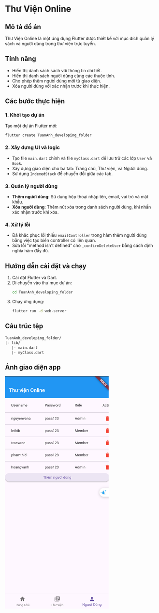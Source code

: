 # Thư Viện Online

## Mô tả đồ án
Thư Viện Online là một ứng dụng Flutter được thiết kế với mục đích quản lý sách và người dùng trong thư viện trực tuyến.  

## Tính năng
- Hiển thị danh sách sách với thông tin chi tiết.
- Hiển thị danh sách người dùng cùng các thuộc tính.
- Cho phép thêm người dùng mới từ giao diện.
- Xóa người dùng với xác nhận trước khi thực hiện.

## Các bước thực hiện
### 1. Khởi tạo dự án
Tạo một dự án Flutter mới:
```bash
flutter create TuanAnh_developing_folder
```

### 2. Xây dựng UI và logic

- Tạo file `main.dart` chính và file `myClass.dart` để lưu trữ các lớp `User` và `Book`.
- Xây dựng giao diện cho ba tab: Trang chủ, Thư viện, và Người dùng.
- Sử dụng `IndexedStack` để chuyển đổi giữa các tab.

### 3. Quản lý người dùng

- **Thêm người dùng**: Sử dụng hộp thoại nhập tên, email, vai trò và mật khẩu.
- **Xóa người dùng**: Thêm nút xóa trong danh sách người dùng, khi nhấn xác nhận trước khi xóa.

### 4. Xử lý lỗi

- Đã khắc phục lỗi thiếu `emailController` trong hàm thêm người dùng bằng việc tạo biến controller có liên quan.
- Sửa lỗi "method isn't defined" cho `_confirmDeleteUser` bằng cách định nghĩa hàm đầy đủ.

## Hướng dẫn cài đặt và chạy

1. Cài đặt Flutter và Dart.
2. Di chuyển vào thư mục dự án:
   ```bash
   cd TuanAnh_developing_folder
   ```
3. Chạy ứng dụng:
   ```bash
   flutter run -d web-server
   ```

## Câu trúc tệp

```
TuanAnh_developing_folder/
|- lib/
   |- main.dart
   |- myClass.dart
```

## Ảnh giao diện app
![Ảnh ](image/Screenshot%202025-01-06%20151238.png)